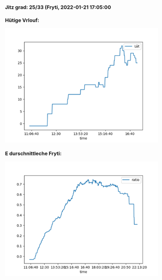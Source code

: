 ### Jitz grad: 25/33 (Fryti, 2022-01-21 17:05:00

### Hütige Vrlouf:
![Graph](Today.png)

### E durschnittleche Fryti:
![Graph](Fryti.png)